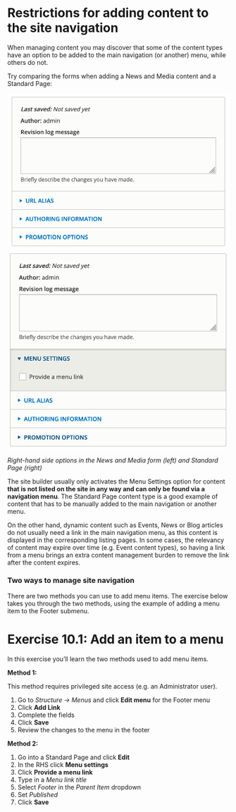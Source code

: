 # Restrictions for adding content to the site navigation

When managing content you may discover that some of the content types have an option to be added to the main navigation \(or another\) menu, while others do not.

Try comparing the forms when adding a News and Media content and a Standard Page:

![](../.gitbook/assets/91.png)![](../.gitbook/assets/92%20%281%29.png)

_Right-hand side options in the News and Media form \(left\) and Standard Page \(right\)_

The site builder usually only activates the Menu Settings option for content **that is not listed on the site in any way and can only be found via a navigation menu**. The Standard Page content type is a good example of content that has to be manually added to the main navigation or another menu.

On the other hand, dynamic content such as Events, News or Blog articles do not usually need a link in the main navigation menu, as this content is displayed in the corresponding listing pages. In some cases, the relevancy of content may expire over time \(e.g. Event content types\), so having a link from a menu brings an extra content management burden to remove the link after the content expires.

### Two ways to manage site navigation

There are two methods you can use to add menu items. The exercise below takes you through the two methods, using the example of adding a menu item to the Footer submenu.

# Exercise 10.1: Add an item to a menu

In this exercise you’ll learn the two methods used to add menu items.

**Method 1:**

This method requires privileged site access \(e.g. an Administrator user\).

1. Go to _Structure → Menus_ and click **Edit menu** for the Footer menu
2. Click **Add Link**
3. Complete the fields
4. Click **Save**
5. Review the changes to the menu in the footer

**Method 2:**

1. Go into a Standard Page and click **Edit**
2. In the RHS click **Menu settings**
3. Click **Provide a menu link**
4. Type in a _Menu link title_
5. Select _Footer_ in the _Parent Item_ dropdown
6. Set _Published_
7. Click **Save**

## 

